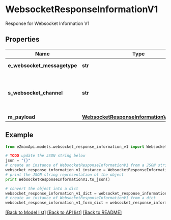 # WebsocketResponseInformationV1

Response for Websocket Information V1

## Properties

Name | Type | Description | Notes
------------ | ------------- | ------------- | -------------
**e_websocket_messagetype** | **str** | The Type of message | 
**s_websocket_channel** | **str** | The Channel on which to route the websocket message | 
**m_payload** | [**WebsocketResponseInformationV1MPayload**](WebsocketResponseInformationV1MPayload.md) |  | 

## Example

```python
from eZmaxApi.models.websocket_response_information_v1 import WebsocketResponseInformationV1

# TODO update the JSON string below
json = "{}"
# create an instance of WebsocketResponseInformationV1 from a JSON string
websocket_response_information_v1_instance = WebsocketResponseInformationV1.from_json(json)
# print the JSON string representation of the object
print WebsocketResponseInformationV1.to_json()

# convert the object into a dict
websocket_response_information_v1_dict = websocket_response_information_v1_instance.to_dict()
# create an instance of WebsocketResponseInformationV1 from a dict
websocket_response_information_v1_form_dict = websocket_response_information_v1.from_dict(websocket_response_information_v1_dict)
```
[[Back to Model list]](../README.md#documentation-for-models) [[Back to API list]](../README.md#documentation-for-api-endpoints) [[Back to README]](../README.md)


